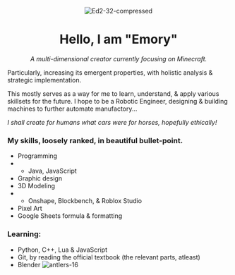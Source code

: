 <div align=center>

![Ed2-32-compressed](https://github.com/user-attachments/assets/7cdfe76f-906f-446b-8710-3112197ef70d)
# Hello, I am "Emory"
*A multi-dimensional creator currently focusing on Minecraft.*
</div>

Particularly, increasing its emergent properties, with holistic analysis & strategic implementation.

This mostly serves as a way for me to learn, understand, & apply various skillsets for the future.
I hope to be a Robotic Engineer, designing & building machines to further automate manufactory...

_I shall create for humans what cars were for horses, hopefully ethically!_

### My skills, loosely ranked, in beautiful bullet-point.
- Programming
- - Java, JavaScript
- Graphic design
- 3D Modeling
- - Onshape, Blockbench, & Roblox Studio
- Pixel Art 
- Google Sheets formula & formatting

### Learning:

- Python, C++, Lua & JavaScript
- Git, by reading the official textbook (the relevant parts, atleast)
- Blender ![antlers-16](https://github.com/user-attachments/assets/6af7c00e-d3df-4954-8216-9c93417492ad)
